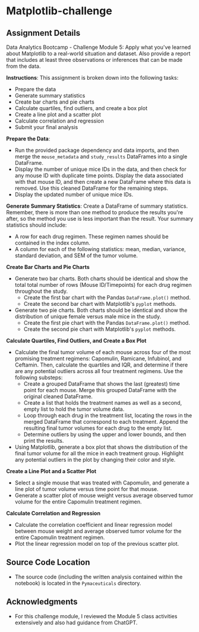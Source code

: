 # Matplotlib-challenge

## Assignment Details
Data Analytics Bootcamp - Challenge Module 5: Apply what you've learned about Matplotlib to a real-world situation and dataset. Also provide a report that includes at least three observations or inferences that can be made from the data.

**Instructions**: This assignment is broken down into the following tasks:

* Prepare the data
* Generate summary statistics
* Create bar charts and pie charts
* Calculate quartiles, find outliers, and create a box plot
* Create a line plot and a scatter plot
* Calculate correlation and regression
* Submit your final analysis

**Prepare the Data**:

* Run the provided package dependency and data imports, and then merge the ```mouse_metadata``` and ```study_results``` DataFrames into a single DataFrame.
* Display the number of unique mice IDs in the data, and then check for any mouse ID with duplicate time points. Display the data associated with that mouse ID, and then create a new DataFrame where this data is removed. Use this cleaned DataFrame for the remaining steps.
* Display the updated number of unique mice IDs.

**Generate Summary Statistics**: Create a DataFrame of summary statistics. Remember, there is more than one method to produce the results you're after, so the method you use is less important than the result. Your summary statistics should include:

* A row for each drug regimen. These regimen names should be contained in the index column.
* A column for each of the following statistics: mean, median, variance, standard deviation, and SEM of the tumor volume.

**Create Bar Charts and Pie Charts**

* Generate two bar charts. Both charts should be identical and show the total total number of rows (Mouse ID/Timepoints) for each drug regimen throughout the study.
  * Create the first bar chart with the Pandas ```DataFrame.plot()``` method.
  * Create the second bar chart with Matplotlib's ```pyplot``` methods.
* Generate two pie charts. Both charts should be identical and show the distribution of unique female versus male mice in the study.
  * Create the first pie chart with the Pandas ```DataFrame.plot()``` method.
  * Create the second pie chart with Matplotlib's ```pyplot``` methods.

**Calculate Quartiles, Find Outliers, and Create a Box Plot**

* Calculate the final tumor volume of each mouse across four of the most promising treatment regimens: Capomulin, Ramicane, Infubinol, and Ceftamin. Then, calculate the quartiles and IQR, and determine if there are any potential outliers across all four treatment regimens. Use the following substeps:
  * Create a grouped DataFrame that shows the last (greatest) time point for each mouse. Merge this grouped DataFrame with the original cleaned DataFrame.
  * Create a list that holds the treatment names as well as a second, empty list to hold the tumor volume data.
  * Loop through each drug in the treatment list, locating the rows in the merged DataFrame that correspond to each treatment. Append the resulting final tumor volumes for each drug to the empty list.
  * Determine outliers by using the upper and lower bounds, and then print the results.
* Using Matplotlib, generate a box plot that shows the distribution of the final tumor volume for all the mice in each treatment group. Highlight any potential outliers in the plot by changing their color and style.

**Create a Line Plot and a Scatter Plot**

* Select a single mouse that was treated with Capomulin, and generate a line plot of tumor volume versus time point for that mouse.
* Generate a scatter plot of mouse weight versus average observed tumor volume for the entire Capomulin treatment regimen.

**Calculate Correlation and Regression**

* Calculate the correlation coefficient and linear regression model between mouse weight and average observed tumor volume for the entire Capomulin treatment regimen.
* Plot the linear regression model on top of the previous scatter plot.

## Source Code Location

* The source code (including the written analysis contained within the notebook) is located in the ```Pymaceuticals``` directory.

## Acknowledgments

* For this challenge module, I reviewed the Module 5 class activities extensively and also had guidance from ChatGPT.
